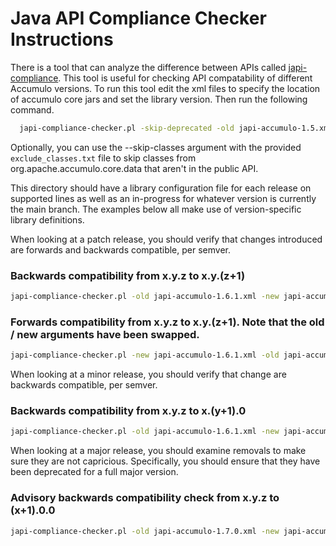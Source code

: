 <!--

    Licensed to the Apache Software Foundation (ASF) under one
    or more contributor license agreements.  See the NOTICE file
    distributed with this work for additional information
    regarding copyright ownership.  The ASF licenses this file
    to you under the Apache License, Version 2.0 (the
    "License"); you may not use this file except in compliance
    with the License.  You may obtain a copy of the License at

      https://www.apache.org/licenses/LICENSE-2.0

    Unless required by applicable law or agreed to in writing,
    software distributed under the License is distributed on an
    "AS IS" BASIS, WITHOUT WARRANTIES OR CONDITIONS OF ANY
    KIND, either express or implied.  See the License for the
    specific language governing permissions and limitations
    under the License.

-->

# Java API Compliance Checker Instructions

There is a tool that can analyze the difference between APIs called
[japi-compliance][japi]. This tool is useful for checking API compatability of
different Accumulo versions. To run this tool edit the xml files to specify
the location of accumulo core jars and set the library version.  Then run the
following command.
```bash
  japi-compliance-checker.pl -skip-deprecated -old japi-accumulo-1.5.xml -new japi-accumulo-1.6.xml -l accumulo
```

Optionally, you can use the --skip-classes argument with the provided `exclude_classes.txt` file to skip classes from
org.apache.accumulo.core.data that aren't in the public API.

This directory should have a library configuration file for each release on supported lines as well as an in-progress
for whatever version is currently the main branch. The examples below all make use of version-specific library definitions.

When looking at a patch release, you should verify that changes introduced are forwards and backwards compatible, per
semver.

  ### Backwards compatibility from x.y.z to x.y.(z+1)
  ```bash
  japi-compliance-checker.pl -old japi-accumulo-1.6.1.xml -new japi-accumulo-1.6.2.xml -l accumulo --skip-classes=exclude_classes.txt
  ```
    
  ### Forwards compatibility from x.y.z to x.y.(z+1). Note that the old / new arguments have been swapped.
  ```bash
  japi-compliance-checker.pl -new japi-accumulo-1.6.1.xml -old japi-accumulo-1.6.2.xml -l accumulo --skip-classes=exclude_classes.txt
  ```
 
When looking at a minor release, you should verify that change are backwards compatible, per semver.

  ### Backwards compatibility from x.y.z to x.(y+1).0
  ```bash
  japi-compliance-checker.pl -old japi-accumulo-1.6.1.xml -new japi-accumulo-1.7.0.xml -l accumulo --skip-classes=exclude_classes.txt
  ```

When looking at a major release, you should examine removals to make sure they are not capricious. Specifically, you should ensure that
they have been deprecated for a full major version.

  ### Advisory backwards compatibility check from x.y.z to (x+1).0.0
  ```bash
  japi-compliance-checker.pl -old japi-accumulo-1.7.0.xml -new japi-accumulo-2.0.0.xml -l accumulo --skip-classes=exclude_classes.txt
  ```


[japi]: https://lvc.github.io/japi-compliance-checker

